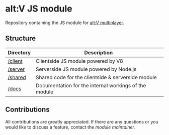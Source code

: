 # alt:V JS module

Repository containing the JS module for [alt:V multiplayer](https://altv.mp/).

## Structure

| Directory          | Description                                             |
| ------------------ | ------------------------------------------------------- |
| [/client](/client) | Clientside JS module powered by V8                      |
| [/server](/server) | Serverside JS module powered by Node.js                 |
| [/shared](/shared) | Shared code for the clientside & serverside module      |
| [/docs](/docs)     | Documentation for the internal workings of the module   |

## Contributions

All contributions are greatly appreciated.
If there are any questions or you would like to discuss a feature,
contact the *module maintainer*.
